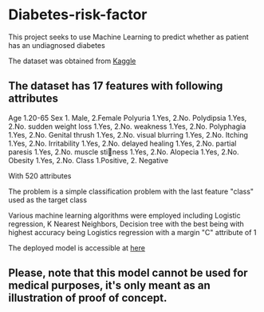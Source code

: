 # Diabetes-risk-factor
This project seeks to use Machine Learning to predict whether as patient has an undiagnosed diabetes

The dataset was obtained from [Kaggle](https://www.kaggle.com/ishandutta/early-stage-diabetes-risk-prediction-dataset)

## The dataset has 17 features with following attributes

Age 1.20-65
Sex 1. Male, 2.Female
Polyuria 1.Yes, 2.No.
Polydipsia 1.Yes, 2.No.
sudden weight loss 1.Yes, 2.No.
weakness 1.Yes, 2.No.
Polyphagia 1.Yes, 2.No.
Genital thrush 1.Yes, 2.No.
visual blurring 1.Yes, 2.No.
Itching 1.Yes, 2.No.
Irritability 1.Yes, 2.No.
delayed healing 1.Yes, 2.No.
partial paresis 1.Yes, 2.No.
muscle stiness 1.Yes, 2.No.
Alopecia 1.Yes, 2.No.
Obesity 1.Yes, 2.No.
Class 1.Positive, 2. Negative

With 520 attributes

The problem is a simple classification problem with the last feature "class" used as the target class

Various machine learning algorithms were employed including Logistic regression, K Nearest Neighbors, Decision tree with the best being with highest accuracy being Logistics regression with a margin "C" attribute of 1

The deployed model is accessible at [here](http://bit.ly/3bQF8I1)

## Please, note that this model cannot be used for medical purposes, it's only meant as an illustration of proof of concept.
